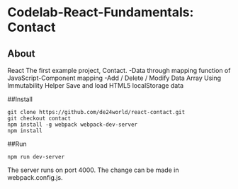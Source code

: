 # Codelab-React-Fundamentals: Contact

## About
React The first example project, Contact.
-Data through mapping function of JavaScript-Component mapping
-Add / Delete / Modify Data Array Using Immutability Helper
Save and load HTML5 localStorage data

##Install
```
git clone https://github.com/de24world/react-contact.git
git checkout contact
npm install -g webpack webpack-dev-server
npm install
```

##Run
```
npm run dev-server
```
The server runs on port 4000. The change can be made in webpack.config.js.

